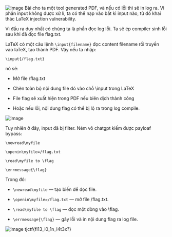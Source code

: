 ![image](https://github.com/user-attachments/assets/ea077318-5a1f-43fb-b439-92ce697e6d1e)
Bài cho ta một tool generated PDF, và nếu có lỗi thì sẽ in log ra. Vì phần input không được xử lí, ta có thể nạp vào bất kì input nào, từ đó khai thác LaTeX injection vulnerability.

Vì đầu ra duy nhất có chúng ta là phần đọc log lỗi. Ta sẽ ép compiler sinh lỗi sau khi đã đọc file flag.txt. 

LaTeX có một câu lệnh `\input{filename}` đọc content filename rồi truyền vào laTeX, tạo thành PDF. Vậy nếu ta nhập:

`\input{/flag.txt}`

nó sẽ:

- Mở file /flag.txt

- Chèn toàn bộ nội dung file đó vào chỗ \input trong LaTeX

- File flag sẽ xuất hiện trong PDF nếu biên dịch thành công

- Hoặc nếu lỗi, nội dung flag có thể bị lộ ra trong log compile.

![image](https://github.com/user-attachments/assets/6f9d53fb-6c5e-470f-ae0d-b9dc723e73a0)

Tuy nhiên ở đây, input đã bị filter. Ném vô chatgpt kiếm được payloaf bypass:
```
\newread\myfile

\openin\myfile=/flag.txt

\read\myfile to \flag

\errmessage{\flag}
```
Trong đó:
- `\newread\myfile` — tạo biến để đọc file.

- `\openin\myfile=/flag.txt` — mở file /flag.txt.

- `\read\myfile to \flag` — đọc một dòng vào \flag.

- `\errmessage{\flag}` — gây lỗi và in nội dung flag ra log file.

![image](https://github.com/user-attachments/assets/0bfa8db6-3c0b-4615-a103-364283eee985)
tjctf{fl13_i0_1n_l4t3x?}




